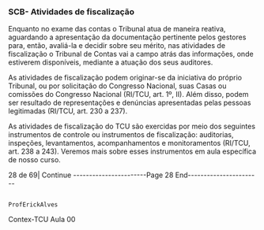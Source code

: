 ### SCB- Atividades de fiscalização ###

Enquanto no exame das contas o Tribunal atua de maneira reativa, aguardando a apresentação da documentação pertinente pelos gestores para, então, avaliá-la e decidir sobre seu mérito, nas atividades de fiscalização o Tribunal de Contas vai a campo atrás das informações, onde estiverem disponíveis, mediante a atuação dos seus auditores.

As atividades de fiscalização podem originar-se da iniciativa do próprio Tribunal, ou por solicitação do Congresso Nacional, suas Casas ou comissões do Congresso Nacional (RI/TCU, art. 1º, II). 
Além disso, podem ser resultado de representações e denúncias apresentadas pelas pessoas legitimadas (RI/TCU, art. 230 a 237).

As atividades de fiscalização do TCU são exercidas por meio dos seguintes instrumentos de controle ou instrumentos de fiscalização: auditorias, inspeções, levantamentos, acompanhamentos e monitoramentos
(RI/TCU, art. 238 a 243). Veremos mais sobre esses instrumentos em aula específica de nosso curso.




28 de 69| Continue
-----------------------Page 28 End-----------------------

                                                                                               ProfErickAlves
 Contex-TCU                                                                         Aula 00